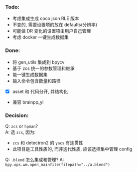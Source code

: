 
### Todo:
- 考虑集成生成 coco json RLE 版本
- 不变的, 需要设置项的放在 defaults(分辨率)
- 可能做 DR 变化的设置项由用户自己管理
- 考虑 docker 一键生成数据集

### Done:
- 将 gen_utils 集成到 bpycv
- 基于 zcs 统一的参数管理和继承
- 能一键生成数据集
- 输入命令包含数量和路径
- [x] asset 和 代码分开, 并结构化
- 兼容 brainpp_yl


### Decision:
Q: `zcs` or `hpman`?  
A: 选 `zcs`, 因为:
- `zcs` 和 detectron2 的 `yacs` 有连贯性
- 此项目是工具性质的, 而非迭代性质, 应该选择集中管理 config

Q: `.blend` 怎么集成和管理?
A: `bpy.ops.wm.open_mainfile(filepath="../a.blend")`

